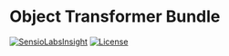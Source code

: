 # Object Transformer Bundle

[![SensioLabsInsight][sensiolabs-insight-image]][sensiolabs-insight-link] [![License][license-image]][license-link]

[sensiolabs-insight-link]: https://insight.sensiolabs.com/projects/7a6108e0-a8b0-4058-8f62-5a7f4ffb2b62
[sensiolabs-insight-image]: https://insight.symfony.com/projects/7a6108e0-a8b0-4058-8f62-5a7f4ffb2b62/mini.svg
[license-image]: https://img.shields.io/dub/l/vibe-d.svg
[license-link]: https://github.com/symfony-notes/object-transformer-bundle/blob/master/LICENSE
